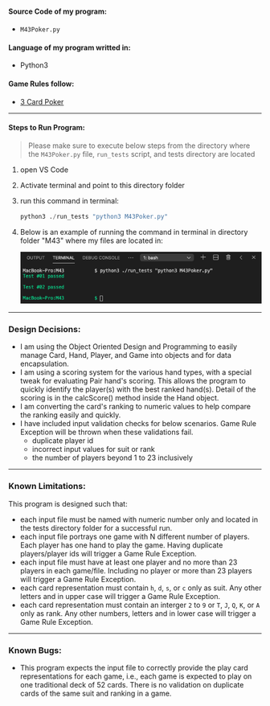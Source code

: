 
#### Source Code of my program: 
- `M43Poker.py`
#### Language of my program writted in: 
- Python3
#### Game Rules follow:
- [3 Card Poker](https://www.table-games-online.com/3-card-poker/hand_ranking.html)
---

#### Steps to Run Program:

> Please make sure to execute below steps from the directory where the `M43Poker.py` file, `run_tests` script, and tests directory are located
1. open VS Code 
1. Activate terminal and point to this directory folder
1. run this command in terminal: 
    ```py
    python3 ./run_tests "python3 M43Poker.py"
    ```
1. Below is an example of running the command in terminal in directory folder "M43" where my files are located in:

    ![](README2.png)
---

### Design Decisions:

- I am using the Object Oriented Design and Programming to easily manage Card, Hand, Player, and Game into objects and for data encapsulation.
- I am using a scoring system for the various hand types, with a special tweak for evaluating Pair hand's scoring.  This allows the program to quickly identify the player(s) with the best ranked hand(s).  Detail of the scoring is in the calcScore() method inside the Hand object.
- I am converting the card's ranking to numeric values to help compare the ranking easily and quickly.
- I have included input validation checks for below scenarios.  Game Rule Exception will be thrown when these validations fail.
    - duplicate player id
    - incorrect input values for suit or rank
    - the number of players beyond 1 to 23 inclusively
    

---

### Known Limitations:

This program is designed such that:
- each input file must be named with numeric number only and located in the tests directory folder for a successful run.
- each input file portrays one game with N different number of players.  Each player has one hand to play the game.  Having duplicate players/player ids will trigger a Game Rule Exception.
- each input file must have at least one player and no more than 23 players in each game/file. Including no player or more than 23 players will trigger a Game Rule Exception.
- each card representation must contain `h`, `d`, `s`, or `c` only as suit.  Any other letters and in upper case will trigger a Game Rule Exception.
- each card representation must contain an interger `2` to `9` or `T`, `J`, `Q`, `K`, or `A` only as rank.  Any other numbers, letters and in lower case will trigger a Game Rule Exception.

---

### Known Bugs:

- This program expects the input file to correctly provide the play card representations for each game, i.e., each game is expected to play on one traditional deck of 52 cards.  There is no validation on duplicate cards of the same suit and ranking in a game.
